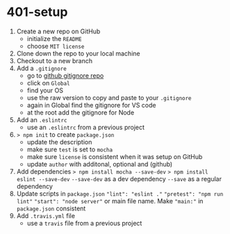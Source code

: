 # 401-setup

1. Create a new repo on GitHub
    - initialize the `README`
    - choose `MIT license`
2. Clone down the repo to your local machine
3. Checkout to a new branch
4. Add a `.gitignore`
    - go to [github gitignore repo](github.com/github/gitignore)
    - click on `Global`
    - find your OS
    - use the raw version to copy and paste to your `.gitignore`
    - again in Global find the gitignore for VS code
    - at the root add the gitignore for Node
5. Add an `.eslintrc`
    - use an `.eslintrc` from a previous project
6. `> npm init` to create `package.json` 
    - update the description
    - make sure `test` is set to `mocha`
    - make sure `license` is consistent when it was setup on GitHub
    - update `author` with additonal, optional <email> and (github) 
7. Add dependencies
    `> npm install mocha --save-dev` 
    `> npm install eslint --save-dev`
    `--save-dev` as a dev dependency
    `--save` as a regular dependency
8. Update scripts in `package.json`
    `"lint": "eslint ."`
    `"pretest": "npm run lint"`
    `"start": "node server"` or main file name. Make `"main:"` in `package.json` consistent
9. Add `.travis.yml` file
    - use a `travis` file from a previous project
